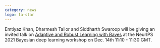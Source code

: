 ```yaml
---
category: news
logo: fa-star
---
```


Emtiyaz Khan, Dharmesh Tailor and Siddharth Swaroop will be giving an invited talk on [Adaptive and Robust Learning with Bayes](http://bayesiandeeplearning.org) at the NeurIPS 2021 Bayesian deep learning workshop on Dec. 14th 11:10 - 11:30 GMT.
